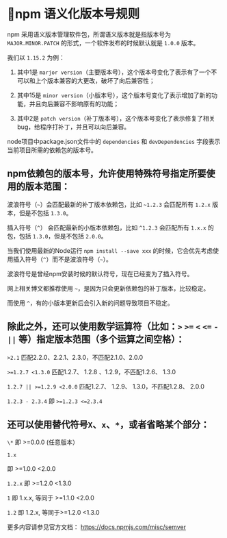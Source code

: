 # npm 语义化版本号规则

npm 采用语义版本管理软件包，所谓语义版本就是指版本号为 `MAJOR.MINOR.PATCH` 的形式，一个软件发布的时候默认就是 `1.0.0` 版本。

我们以 `1.15.2` 为例：

1. 其中1是 `marjor version`（主要版本号），这个版本号变化了表示有了一个不可以和上个版本兼容的大更改，破坏了向后兼容性；

2. 其中15是 `minor version`（小版本号），这个版本号变化了表示增加了新的功能，并且向后兼容不影响原有的功能；

3. 其中2是 `patch version`（补丁版本号），这个版本号变化了表示修复了相关bug，给程序打补丁，并且可以向后兼容。

node项目中package.json文件中的 `dependencies` 和 `devDependencies` 字段表示当前项目所需的依赖包的版本号。

## npm依赖包的版本号，允许使用特殊符号指定所要使用的版本范围：

波浪符号（`~`）会匹配最新的补丁版本依赖包，比如 `~1.2.3` 会匹配所有 `1.2.x` 版本，但是不包括 `1.3.0`。

插入符号（`^`） 会匹配最新的小版本依赖包，比如 `^1.2.3` 会匹配所有 `1.x.x` 的包，包括 `1.3.0`，但是不包括 `2.0.0`。

当我们使用最新的Node运行 `npm install --save xxx` 的时候，它会优先考虑使用插入符号（`^`）而不是波浪符号（`~`）。

波浪符号是曾经npm安装时候的默认符号，现在已经变为了插入符号。

网上相关博文都推荐使用 `~`，是因为只会更新依赖包的补丁版本，比较稳定。

而使用 `^`，有的小版本更新后会引入新的问题导致项目不稳定。

## 除此之外，还可以使用数学运算符（比如：`>`  `>=`  `<`  `<=`  `-`  `||` 等）指定版本范围（多个运算之间空格）：

`>2.1`
匹配2.2.0、2.2.1、2.3.0，不匹配2.1.0、2.0.0

`>=1.2.7 <1.3.0`
匹配1.2.7、 1.2.8 、1.2.9，不匹配1.2.6、 1.3.0

`1.2.7 || >=1.2.9 <2.0.0`
匹配1.2.7、 1.2.9、 1.3.0，不匹配1.2.8、 2.0.0

`1.2.3 - 2.3.4`
即 `>=1.2.3 <=2.3.4`


## 还可以使用替代符号`X`、`x`、`*`，或者省略某个部分：

`\*`
即 >=0.0.0 (任意版本）


`1.x`

即 >=1.0.0 <2.0.0

`1.2.x`
即 >=1.2.0 <1.3.0

`1`
即 1.x.x,
等同于 >=1.1.0 <2.0.0

`1.2`
即 1.2.x,
等同于>=1.2.0 <1.3.0

更多内容请参见官方文档：
https://docs.npmjs.com/misc/semver

